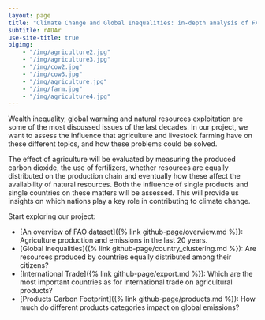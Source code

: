 ```yaml
---
layout: page
title: "Climate Change and Global Inequalities: in-depth analysis of FAO database."
subtitle: rADAr
use-site-title: true
bigimg:
    - "/img/agriculture2.jpg"
    - "/img/agriculture3.jpg"
    - "/img/cow2.jpg"
    - "/img/cow3.jpg"
    - "/img/agriculture.jpg"
    - "/img/farm.jpg"
    - "/img/agriculture4.jpg"
---
```


Wealth inequality, global warming and natural resources exploitation are some of the most discussed issues of the last decades. In our project, we want to assess the influence that agriculture and livestock farming have on these different topics, and how these problems could be solved.

The effect of agriculture will be evaluated by measuring the produced carbon dioxide, the use of fertilizers, whether resources are equally distributed on the production chain and eventually how these affect the availability of natural resources. Both the influence of single products and single countries on these matters will be assessed. This will provide us insights on which nations play a key role in contributing to climate change.

Start exploring our project:
* [An overview of FAO dataset]({% link github-page/overview.md %}): Agriculture production and emissions in the last 20 years.
* [Global Inequalities]({% link github-page/country_clustering.md %}): Are resources produced by countries equally distributed among their citizens?
* [International Trade]({% link github-page/export.md %}): Which are the most important countries as for international trade on agricultural products?
* [Products Carbon Footprint]({% link github-page/products.md %}): How much do different products categories impact on global emissions?
